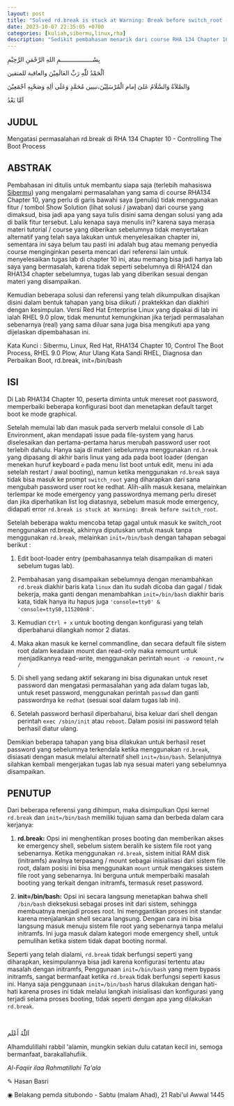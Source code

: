 ```yaml
---
layout: post
title: "Solved rd.break is stuck at Warning: Break before switch_root - RHA134"
date: 2023-10-07 22:35:05 +0700
categories: [kuliah,sibermu,linux,rha]
description: "Sedikit pembahasan menarik dari course RHA 134 Chapter 10, rd.break issues"
---
```


بِسْــــــــــــــــــمِ اللهِ الرَّحْمَنِ الرَّحِيْمِ

اَلْحَمْدُ للّٰهِ رَبِّ العَالَمِيْنَ والعاقبة للمتقين

 وَالصَّلاَةُ وَالسَّلَامُ عَلىَ إمام الْمُرْسَلِيْنَ،نبيين مُحَمَّدٍ وَعَلَى اٰلِهِ وَصَحْبِهِ اَجْمَعِيْنَ

  اَمَّا بَعْدُ


## JUDUL

Mengatasi permasalahan rd.break di RHA 134 Chapter 10 - Controlling The Boot Process


## ABSTRAK

Pembahasan ini ditulis untuk membantu siapa saja (terlebih mahasiswa <a href="https://sibermu.ac.id" target="_blank">Sibermu</a>) yang mengalami permasalahan yang sama di course RHA134 Chapter 10, yang perlu di garis bawahi saya (penulis) tidak menggunakan fitur / tombol Show Solution (lihat solusi / jawaban) dari course yang dimaksud, bisa jadi apa yang saya tulis disini sama dengan solusi yang ada di balik fitur tersebut. Lalu kenapa saya menulis ini? karena saya merasa materi tutorial / course yang diberikan sebelumnya tidak menyertakan alternatif yang telah saya lakukan untuk menyelesaikan chapter ini, sementara ini saya belum tau pasti ini adalah bug atau memang penyedia course menginginkan peserta mencari dari referensi lain untuk menyelesaikan tugas lab di chapter 10 ini, atau memang bisa jadi hanya lab saya yang bermasalah, karena tidak seperti sebelumnya di RHA124 dan RHA134 chapter sebelumnya, tugas lab yang diberikan sesuai dengan materi yang disampaikan.

Kemudian beberapa solusi dan referensi yang telah dikumpulkan disajikan disini dalam bentuk tahapan yang bisa diikuti / praktekkan dan diakhiri dengan kesimpulan. Versi Red Hat Enterprise Linux yang dipakai di lab ini ialah RHEL 9.0 plow, tidak menuntut kemungkinan jika terjadi permasalahan sebenarnya (real) yang sama diluar sana juga bisa mengikuti apa yang dijelaskan dipembahasan ini.

Kata Kunci : Sibermu, Linux, Red Hat, RHA134 Chapter 10, Control The Boot Process, RHEL 9.0 Plow, Atur Ulang Kata Sandi RHEL, Diagnosa dan Perbaikan Boot, rd.break, init=/bin/bash


## ISI

Di Lab RHA134 Chapter 10, peserta diminta untuk mereset root password, memperbaiki beberapa konfigurasi boot dan menetapkan default target boot ke mode graphical.

Setelah memulai lab dan masuk pada serverb melalui console di Lab Environment, akan mendapati issue pada file-system yang harus diselesaikan dan pertama-pertama harus merubah password user root terlebih dahulu. Hanya saja di materi sebelumnya menggunakan `rd.break` yang dipasang di akhir baris linux yang ada pada boot loader (dengan menekan huruf keyboard `e` pada menu list boot untuk edit, menu ini ada setelah restart / awal booting), namun ketika menggunakan `rd.break` saya tidak bisa masuk ke prompt `switch_root` yang diharapkan dari sana mengubah password user root ke redhat. Alih-alih masuk kesana, melainkan terlempar ke mode emergency yang passwordnya memang perlu direset dan jika diperhatikan list log diatasnya, sebelum masuk mode emergency, didapati error `rd.break is stuck at Warning: Break before switch_root`.

Setelah beberapa waktu mencoba tetap gagal untuk masuk ke switch_root menggunakan rd.break, akhirnya diputuskan untuk masuk tanpa menggunakan `rd.break`, melainkan `init=/bin/bash` dengan tahapan sebagai berikut :

1. Edit boot-loader entry (pembahasannya telah disampaikan di materi sebelum tugas lab).

2. Pembahasan yang disampaikan sebelumnya dengan menambahkan `rd.break` diakhir baris kata `linux` dan itu sudah dicoba dan gagal / tidak bekerja, maka ganti dengan menambahkan `init=/bin/bash` diakhir baris kata, tidak hanya itu hapus juga `'console=tty0' & 'console=ttyS0,115200n8'`.

3. Kemudian `Ctrl + x` untuk booting dengan konfigurasi yang telah diperbaharui dilangkah nomor 2 diatas.

4. Maka akan masuk ke kernel commandline, dan secara default file sistem root dalam keadaan mount dan read-only maka remount untuk menjadikannya read-write, menggunakan perintah `mount -o remount,rw /`

5. Di shell yang sedang aktif sekarang ini bisa digunakan untuk reset password dan mengatasi permasalahan yang ada dalam tugas lab, untuk reset password, menggunakan perintah `passwd` dan ganti passwordnya ke `redhat` (sesuai soal dalam tugas lab ini).

6. Setelah password berhasil diperbaharui, bisa keluar dari shell dengan perintah `exec /sbin/init` atau `reboot`. Dalam posisi ini password telah berhasil diatur ulang.

Demikian beberapa tahapan yang bisa dilakukan untuk berhasil reset password yang sebelumnya terkendala ketika menggunakan `rd.break`, disiasati dengan masuk melalui alternatif shell `init=/bin/bash`. Selanjutnya silahkan kembali mengerjakan tugas lab nya sesuai materi yang sebelumnya disampaikan.


## PENUTUP

Dari beberapa referensi yang dihimpun, maka disimpulkan Opsi kernel `rd.break` dan `init=/bin/bash` memiliki tujuan sama dan berbeda dalam cara kerjanya:

1. **rd.break:** Opsi ini menghentikan proses booting dan memberikan akses ke emergency shell, sebelum sistem beralih ke sistem file root yang sebenarnya. Ketika menggunakan `rd.break`, sistem initial RAM disk (initramfs) awalnya terpasang / mount sebagai inisialisasi dari sistem file root, dalam posisi ini bisa menggunakan `mount` untuk mengakses sistem file root yang sebenarnya. Ini berguna untuk memperbaiki masalah booting yang terkait dengan initramfs, termasuk reset password.

2. **init=/bin/bash:** Opsi ini secara langsung menetapkan bahwa shell `/bin/bash` dieksekusi sebagai proses init dari sistem, sehingga membuatnya menjadi proses root. Ini menggantikan proses init standar karena menjalankan shell secara langsung. Dengan cara ini bisa langsung masuk menuju sistem file root yang sebenarnya tanpa melalui initramfs. Ini juga masuk dalam kategori mode emergency shell, untuk pemulihan ketika sistem tidak dapat booting normal.

Seperti yang telah dialami, `rd.break` tidak berfungsi seperti yang diharapkan, kesimpulannya bisa jadi karena konfigurasi tertentu atau masalah dengan initramfs, Penggunaan `init=/bin/bash` yang mem bypass initramfs, sangat bermanfaat ketika `rd.break` tidak berfungsi seperti kasus ini. Hanya saja penggunaan `init=/bin/bash` harus dilakukan dengan hati-hati karena proses ini tidak melalui langkah inisialisasi dan konfigurasi yang terjadi selama proses booting, tidak seperti dengan apa yang dilakukan `rd.break`.


<br/>

اَللّٰهُ أَعْلَم


Alhamdulillahi rabbil 'alamin, mungkin sekian dulu catatan kecil ini, semoga bermanfaat, barakallahufiik.

_Al-Faqiir ilaa Rahmatillahi Ta'ala_

✎ Hasan Basri

◉ Belakang pemda situbondo - Sabtu (malam Ahad), 21 Rabi'ul Awwal 1445
